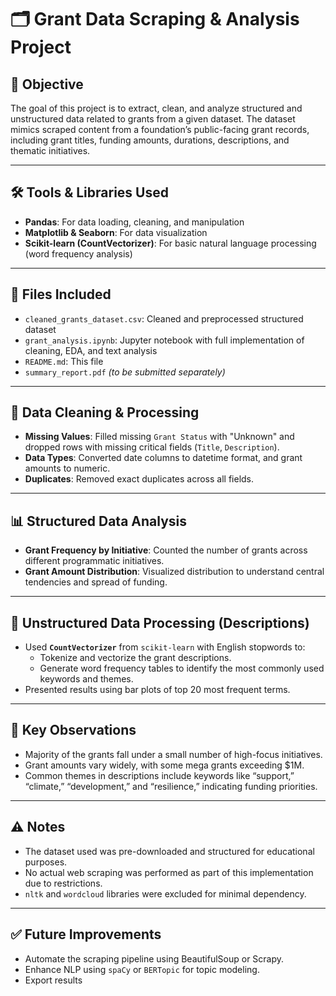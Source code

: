 # 🗂️ Grant Data Scraping & Analysis Project

## 📌 Objective

The goal of this project is to extract, clean, and analyze structured and unstructured data related to grants from a given dataset. The dataset mimics scraped content from a foundation’s public-facing grant records, including grant titles, funding amounts, durations, descriptions, and thematic initiatives.

---

## 🛠️ Tools & Libraries Used

- **Pandas**: For data loading, cleaning, and manipulation
- **Matplotlib & Seaborn**: For data visualization
- **Scikit-learn (CountVectorizer)**: For basic natural language processing (word frequency analysis)

---

## 📁 Files Included

- `cleaned_grants_dataset.csv`: Cleaned and preprocessed structured dataset
- `grant_analysis.ipynb`: Jupyter notebook with full implementation of cleaning, EDA, and text analysis
- `README.md`: This file
- `summary_report.pdf` *(to be submitted separately)*

---

## 🧹 Data Cleaning & Processing

- **Missing Values**: Filled missing `Grant Status` with "Unknown" and dropped rows with missing critical fields (`Title`, `Description`).
- **Data Types**: Converted date columns to datetime format, and grant amounts to numeric.
- **Duplicates**: Removed exact duplicates across all fields.

---

## 📊 Structured Data Analysis

- **Grant Frequency by Initiative**: Counted the number of grants across different programmatic initiatives.
- **Grant Amount Distribution**: Visualized distribution to understand central tendencies and spread of funding.

---

## 🧠 Unstructured Data Processing (Descriptions)

- Used **`CountVectorizer`** from `scikit-learn` with English stopwords to:
  - Tokenize and vectorize the grant descriptions.
  - Generate word frequency tables to identify the most commonly used keywords and themes.
- Presented results using bar plots of top 20 most frequent terms.

---

## 🧪 Key Observations

- Majority of the grants fall under a small number of high-focus initiatives.
- Grant amounts vary widely, with some mega grants exceeding $1M.
- Common themes in descriptions include keywords like “support,” “climate,” “development,” and “resilience,” indicating funding priorities.

---

## ⚠️ Notes

- The dataset used was pre-downloaded and structured for educational purposes.
- No actual web scraping was performed as part of this implementation due to restrictions.
- `nltk` and `wordcloud` libraries were excluded for minimal dependency.

---

## ✅ Future Improvements

- Automate the scraping pipeline using BeautifulSoup or Scrapy.
- Enhance NLP using `spaCy` or `BERTopic` for topic modeling.
- Export results
